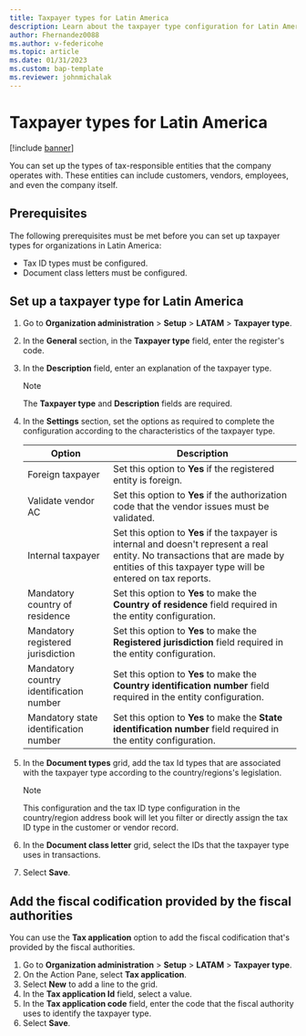 ```yaml
---
title: Taxpayer types for Latin America 
description: Learn about the taxpayer type configuration for Latin America, including prerequisites and a process for setting up a taxpayer type.
author: Fhernandez0088
ms.author: v-federicohe
ms.topic: article
ms.date: 01/31/2023
ms.custom: bap-template
ms.reviewer: johnmichalak 
---
```


# Taxpayer types for Latin America 

[!include [banner](../../includes/banner.md)]

You can set up the types of tax-responsible entities that the company operates with. These entities can include customers, vendors, employees, and even the company itself.
 
## Prerequisites

The following prerequisites must be met before you can set up taxpayer types for organizations in Latin America:

- Tax ID types must be configured.
- Document class letters must be configured.

## Set up a taxpayer type for Latin America

1. Go to **Organization administration** \> **Setup** \> **LATAM** \> **Taxpayer type**.
2. In the **General** section, in the **Taxpayer type** field, enter the register's code.
3. In the **Description** field, enter an explanation of the taxpayer type.

    > [!NOTE]
    > The **Taxpayer type** and **Description** fields are required.

4. In the **Settings** section, set the options as required to complete the configuration according to the characteristics of the taxpayer type.

    | Option                                  | Description |
    |-----------------------------------------|-------------|
    | Foreign taxpayer                        | Set this option to **Yes** if the registered entity is foreign. |
    | Validate vendor AC                      | Set this option to **Yes** if the authorization code that the vendor issues must be validated. |
    | Internal taxpayer                       | Set this option to **Yes** if the taxpayer is internal and doesn't represent a real entity. No transactions that are made by entities of this taxpayer type will be entered on tax reports. |
    | Mandatory country of residence          | Set this option to **Yes** to make the **Country of residence** field required in the entity configuration. |
    | Mandatory registered jurisdiction       | Set this option to **Yes** to make the **Registered jurisdiction** field required in the entity configuration. |
    | Mandatory country identification number | Set this option to **Yes** to make the **Country identification number** field required in the entity configuration. |
    | Mandatory state identification number   | Set this option to **Yes** to make the **State identification number** field required in the entity configuration. |

5. In the **Document types** grid, add the tax Id types that are associated with the taxpayer type according to the country/regions's legislation.

    > [!NOTE]
    > This configuration and the tax ID type configuration in the country/region address book will let you filter or directly assign the tax ID type in the customer or vendor record.

6. In the **Document class letter** grid, select the IDs that the taxpayer type uses in transactions.
7. Select **Save**.

## Add the fiscal codification provided by the fiscal authorities

You can use the **Tax application** option to add the fiscal codification that's provided by the fiscal authorities.

1. Go to **Organization administration** \> **Setup** \> **LATAM** \> **Taxpayer type**.
2. On the Action Pane, select **Tax application**.
3. Select **New** to add a line to the grid.
4. In the **Tax application Id** field, select a value.
5. In the **Tax application code** field, enter the code that the fiscal authority uses to identify the taxpayer type.
6. Select **Save**.
